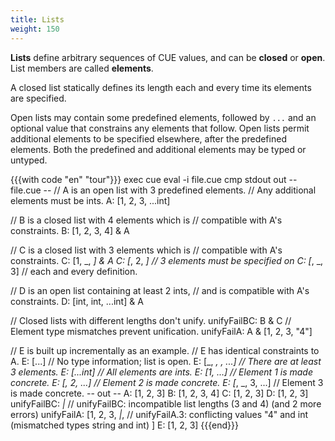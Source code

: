 ```yaml
---
title: Lists
weight: 150
---
```


**Lists** define arbitrary sequences of CUE values,
and can be **closed** or **open**.
List members are called **elements**.

A closed list statically defines its length each and every time its elements are specified.

Open lists may contain some predefined elements,
followed by `...` and an optional value that constrains any elements that follow.
Open lists permit additional elements to be specified elsewhere, after the predefined elements.
Both the predefined and additional elements may be typed or untyped.

{{{with code "en" "tour"}}}
exec cue eval -i file.cue
cmp stdout out
-- file.cue --
// A is an open list with 3 predefined elements.
// Any additional elements must be ints.
A: [1, 2, 3, ...int]

// B is a closed list with 4 elements which is
// compatible with A's constraints.
B: [1, 2, 3, 4] & A

// C is a closed list with 3 elements which is
// compatible with A's constraints.
C: [1, _, _] & A
C: [_, 2, _] // 3 elements must be specified on
C: [_, _, 3] // each and every definition.

// D is an open list containing at least 2 ints,
// and is compatible with A's constraints.
D: [int, int, ...int] & A

// Closed lists with different lengths don't unify.
unifyFailBC: B & C
// Element type mismatches prevent unification.
unifyFailA: A & [1, 2, 3, "4"]

// E is built up incrementally as an example.
// E has identical constraints to A.
E: [...] // No type information; list is open.
E: [_, _, _, ...] // There are at least 3 elements.
E: [...int] // All elements are ints.
E: [1, ...] // Element 1 is made concrete.
E: [_, 2, ...] // Element 2 is made concrete.
E: [_, _, 3, ...] // Element 3 is made concrete.
-- out --
A: [1, 2, 3]
B: [1, 2, 3, 4]
C: [1, 2, 3]
D: [1, 2, 3]
unifyFailBC: _|_ // unifyFailBC: incompatible list lengths (3 and 4) (and 2 more errors)
unifyFailA: [1, 2, 3, _|_, // unifyFailA.3: conflicting values "4" and int (mismatched types string and int)
]
E: [1, 2, 3]
{{{end}}}

<!-- TODO: is this example worth saving?
{{{with code "en" "lists"}}}
exec cue eval -i lists.cue
cmp stdout result.txt
-- lists.cue --
import "list"

// uint8 is a predefined identifier for the bound
// >=0 & <=255, and list.Repeat(X,Y) returns a
// list containing list X repeated Y times.
IP: list.Repeat([uint8], 4)

// IPv4 private subnets, as defined in RFC1918.
rfc1918: {
	// Each member of rfc1918 is unified with
	// IP, thereby fixing its length at 4 and
	// constraining its elements to uint8.
	[_]: IP

	// We do not have to specify a value for
	// all the elements of each member - only
	// those that need to be constrained by
	// the rules of RFC1918.
	"10.0.0.0/8": [10, ...]
	"192.168.0.0/16": [192, 168, ...]
	"172.16.0.0/12": [172, >=16 & <=32, ...]
}

PrivateIP:
	rfc1918."10.0.0.0/8" |
	rfc1918."192.168.0.0/16" |
	rfc1918."172.16.0.0/12"

valid: PrivateIP
valid: [10, 2, 3, 4]

invalid: PrivateIP
invalid: [203, 0, 113, 42] // validation failure
-- result.txt --
IP: [uint8, uint8, uint8, uint8]
rfc1918: {
    "10.0.0.0/8": [10, uint8, uint8, uint8]
    "192.168.0.0/16": [192, 168, uint8, uint8]
    "172.16.0.0/12": [172, uint & >=16 & <=32, uint8, uint8]
}
PrivateIP: [10, uint8, uint8, uint8] | [192, 168, uint8, uint8] | [172, uint & >=16 & <=32, uint8, uint8]
valid: [10, 2, 3, 4]
invalid: _|_ // invalid: 3 errors in empty disjunction: (and 3 more errors)
{{{end}}}
-->
